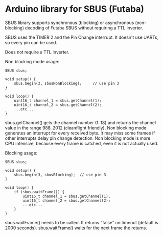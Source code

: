 Arduino library for SBUS (Futaba)
===============================

SBUS library supports synchronous (blocking) or asynchronous (non-blocking) decoding of Futaba SBUS without requiring a TTL inverter.

SBUS uses the TIMER 2 and the Pin Change interrupt. It doesn't use UARTs, so every pin can be used.

Does not require a TTL inverter.

Non blocking mode usage:

```
SBUS sbus;

void setup() {
	sbus.begin(3, sbusNonBlocking);  	// use pin 3
}

void loop() {
	uint16_t channel_1 = sbus.getChannel(1);
    uint16_t channel_2 = sbus.getChannel(2);
    ...etc...
}
```

sbus.getChannel() gets the channel number (1..18) and returns the channel value in the range 988..2012 (cleanflight friendly).
Non blocking mode generates an interrupt for every received byte. It may miss some frames if other interrupts delay pin change detection.
Non blocking mode is more CPU intensive, because every frame is catched, even it is not actually used.

Blocking usage:

```
SBUS sbus;

void setup() {
	sbus.begin(3, sbusBlocking);  // use pin 3
}

void loop() {
	if (sbus.waitFrame()) {    
  		uint16_t channel_1 = sbus.getChannel(1);
	    uint16_t channel_2 = sbus.getChannel(2);
    	...etc...
    }
}
```

sbus.waitFrame() needs to be called. It returns "false" on timeout (default is 2000 seconds). sbus.waitFrame() waits for the next frame the returns.




